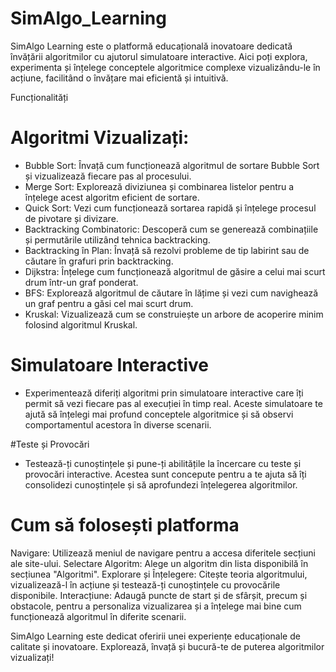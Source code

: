 # SimAlgo_Learning
SimAlgo Learning este o platformă educațională inovatoare dedicată învățării algoritmilor cu ajutorul simulatoare interactive. Aici poți explora, experimenta și înțelege conceptele algoritmice complexe vizualizându-le în acțiune, facilitând o învățare mai eficientă și intuitivă.

Funcționalități

# Algoritmi Vizualizați:
  - Bubble Sort: Învață cum funcționează algoritmul de sortare Bubble Sort și vizualizează fiecare pas al procesului.
  - Merge Sort: Explorează diviziunea și combinarea listelor pentru a înțelege acest algoritm eficient de sortare.
  - Quick Sort: Vezi cum funcționează sortarea rapidă și înțelege procesul de pivotare și divizare.
  - Backtracking Combinatoric: Descoperă cum se generează combinațiile și permutările utilizând tehnica backtracking.
  - Backtracking în Plan: Învață să rezolvi probleme de tip labirint sau de căutare în grafuri prin backtracking.
  - Dijkstra: Înțelege cum funcționează algoritmul de găsire a celui mai scurt drum într-un graf ponderat.
  - BFS: Explorează algoritmul de căutare în lățime și vezi cum navighează un graf pentru a găsi cel mai scurt drum.
  - Kruskal: Vizualizează cum se construiește un arbore de acoperire minim folosind algoritmul Kruskal.

# Simulatoare Interactive
  - Experimentează diferiți algoritmi prin simulatoare interactive care îți permit să vezi fiecare pas al execuției în timp real. Aceste simulatoare te ajută să înțelegi mai profund conceptele algoritmice și să observi comportamentul acestora în diverse scenarii.

#Teste și Provocări
  - Testează-ți cunoștințele și pune-ți abilitățile la încercare cu teste și provocări interactive. Acestea sunt concepute pentru a te ajuta să îți consolidezi cunoștințele și să aprofundezi înțelegerea algoritmilor.

# Cum să folosești platforma
  Navigare: Utilizează meniul de navigare pentru a accesa diferitele secțiuni ale site-ului.
  Selectare Algoritm: Alege un algoritm din lista disponibilă în secțiunea "Algoritmi".
  Explorare și Înțelegere: Citește teoria algoritmului, vizualizează-l în acțiune și testează-ți cunoștințele cu provocările disponibile.
  Interacțiune: Adaugă puncte de start și de sfârșit, precum și obstacole, pentru a personaliza vizualizarea și a înțelege mai bine cum funcționează algoritmul în diferite scenarii.
  
SimAlgo Learning este dedicat oferirii unei experiențe educaționale de calitate și inovatoare. Explorează, învață și bucură-te de puterea algoritmilor vizualizați!

